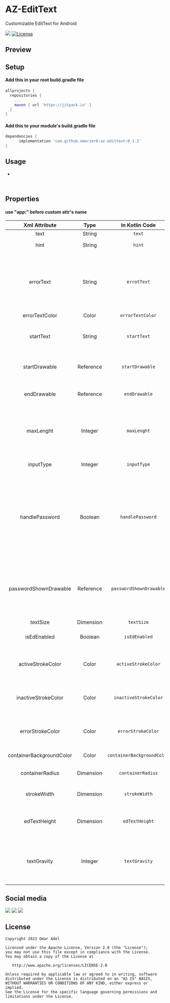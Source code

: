 # AZ-EditText
Customizable EditText for Android

[![](https://jitpack.io/v/omarzer0/az-edittext.svg)](https://jitpack.io/#omarzer0/az-edittext)
[![License](https://img.shields.io/badge/License-Apache%202.0-blue.svg)](https://opensource.org/licenses/Apache-2.0)


## Preview

## Setup

#### Add this in your root build.gradle file
```gradle
allprojects {
  repositories {
    ...
    maven { url 'https://jitpack.io' }
  }
}
```
#### Add this to your module's build.gradle file
```gradle
dependencies {
      implementation 'com.github.omarzer0:az-edittext:0.1.2'
}
```

## Usage
* 

```xml
  
```

## Properties
#### use "app:" before custom attr's name

|Xml Attribute|Type|In Kotlin Code|Description|
|:---:|:---:|:---:|:---:|
|text|String|`text`|Text of the EditText|
|hint|String|`hint`|Hint to display when text is empty|
|errorText|String|`errotText`|Error text displayed under the EditText. If this attr is not null or blank the EditText will be in the error state (border will change to the errorStrokeColor)|
|errorTextColor|Color|`errorTextColor`|Color of errorText|
|startText|String|`startText`|Text displayed at the start of EditText before text and after startDrawable if exists|
|startDrawable|Reference|`startDrawable`|The drawable to be drawn to the start of the EditText before startText|
|endDrawable|Reference|`endDrawable`|The drawable to be drawn to the start of the EditText after text|
|maxLenght|Integer|`maxLenght`|Set an input filter to constrain the text length to the specified number. Default is MAX_VALUE for int (2147483647)
|inputType|Integer|`inputType`|The type of data being placed in a text field|
|handlePassword|Boolean|`handlePassword`|When set to true it and inputType is one of the password input types (ex: textPassword) it handles showing and hiding password probably and showes a proper eye_closed/opened drawable|
|passwordShownDrawable|Reference|`passwordShownDrawable`|Drawable to show when password is visible (handle password has to be true and inputType is one of the password input types ex: textPassword)|
|textSize|Dimension|`textSize`|Size of the text|
|isEdEnabled|Boolean|`isEdEnabled`|Specifies whether the EditText is enabled|
|activeStrokeColor|Color|`activeStrokeColor`|Color of the border when EditText is active (text is not empty or it is focused)|
|inactiveStrokeColor|Color|`inactiveStrokeColor`|Color of the border when EditText is inactive (text empty and it is not focused)|
|errorStrokeColor|Color|`errorStrokeColor`|Color of the border when EditText is in error state (when errorText is not null or blank)|
|containerBackgroundColor|Color|`containerBackgroundColor`|Background color for the EditText|
|containerRadius|Dimension|`containerRadius`|Raduis for the border of the EditText|
|strokeWidth|Dimension|`strokeWidth`|Storke Width for the border of the EditText|
|edTextHeight|Dimension|`edTextHeight`|Sets a height to the text area only (android:height sets the height of the whole view)|
|textGravity|Integer|`textGravity`|Specifies how to align the text by the EditText's x- and/or y-axis when the text is smaller than the EditText|

## Social media
[![](https://img.shields.io/badge/LinkedIn-0077B5?style=for-the-badge&logo=linkedin&logoColor=white)](https://www.linkedin.com/in/omar1adel)
[![](https://img.shields.io/badge/GitHub-100000?style=for-the-badge&logo=github&logoColor=white)](https://github.com/omarzer0)
[![](https://img.shields.io/badge/YouTube-FF0000?style=for-the-badge&logo=youtube&logoColor=white)](https://www.youtube.com/@devOmarAZ)


## License

```
Copyright 2023 Omar Adel

Licensed under the Apache License, Version 2.0 (the "License");
you may not use this file except in compliance with the License.
You may obtain a copy of the License at

   http://www.apache.org/licenses/LICENSE-2.0

Unless required by applicable law or agreed to in writing, software
distributed under the License is distributed on an "AS IS" BASIS,
WITHOUT WARRANTIES OR CONDITIONS OF ANY KIND, either express or implied.
See the License for the specific language governing permissions and
limitations under the License.
```


